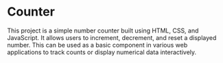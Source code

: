 # Counter
This project is a simple number counter built using HTML, CSS, and JavaScript. It allows users to increment, decrement, and reset a displayed number. This can be used as a basic component in various web applications to track counts or display numerical data interactively.
